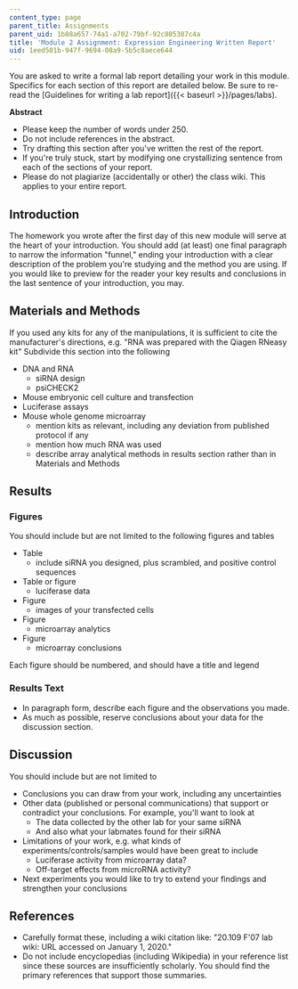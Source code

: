 ```yaml
---
content_type: page
parent_title: Assignments
parent_uid: 1b88a657-74a1-a702-79bf-92c805387c4a
title: 'Module 2 Assignment: Expression Engineering Written Report'
uid: 1eed501b-947f-9694-08a9-5b5c8aece644
---
```


You are asked to write a formal lab report detailing your work in this module. Specifics for each section of this report are detailed below. Be sure to re-read the [Guidelines for writing a lab report]({{< baseurl >}}/pages/labs).

 **Abstract**

*   Please keep the number of words under 250.
*   Do not include references in the abstract.
*   Try drafting this section after you've written the rest of the report.
*   If you're truly stuck, start by modifying one crystallizing sentence from each of the sections of your report.
*   Please do not plagiarize (accidentally or other) the class wiki. This applies to your entire report.

Introduction
------------

The homework you wrote after the first day of this new module will serve at the heart of your introduction. You should add (at least) one final paragraph to narrow the information "funnel," ending your introduction with a clear description of the problem you're studying and the method you are using. If you would like to preview for the reader your key results and conclusions in the last sentence of your introduction, you may.

Materials and Methods
---------------------

If you used any kits for any of the manipulations, it is sufficient to cite the manufacturer's directions, e.g. "RNA was prepared with the Qiagen RNeasy kit" Subdivide this section into the following

*   DNA and RNA
    *   siRNA design
    *   psiCHECK2
*   Mouse embryonic cell culture and transfection
*   Luciferase assays
*   Mouse whole genome microarray
    *   mention kits as relevant, including any deviation from published protocol if any
    *   mention how much RNA was used
    *   describe array analytical methods in results section rather than in Materials and Methods

Results
-------

### Figures

You should include but are not limited to the following figures and tables

*   Table
    *   include siRNA you designed, plus scrambled, and positive control sequences
*   Table or figure
    *   luciferase data
*   Figure
    *   images of your transfected cells
*   Figure
    *   microarray analytics
*   Figure
    *   microarray conclusions

Each figure should be numbered, and should have a title and legend

### Results Text

*   In paragraph form, describe each figure and the observations you made.
*   As much as possible, reserve conclusions about your data for the discussion section.

Discussion
----------

You should include but are not limited to

*   Conclusions you can draw from your work, including any uncertainties
*   Other data (published or personal communications) that support or contradict your conclusions. For example, you'll want to look at
    *   The data collected by the other lab for your same siRNA
    *   And also what your labmates found for their siRNA
*   Limitations of your work, e.g. what kinds of experiments/controls/samples would have been great to include
    *   Luciferase activity from microarray data?
    *   Off-target effects from microRNA activity?
*   Next experiments you would like to try to extend your findings and strengthen your conclusions

References
----------

*   Carefully format these, including a wiki citation like: "20.109 F'07 lab wiki: URL accessed on January 1, 2020."
*   Do not include encyclopedias (including Wikipedia) in your reference list since these sources are insufficiently scholarly. You should find the primary references that support those summaries.